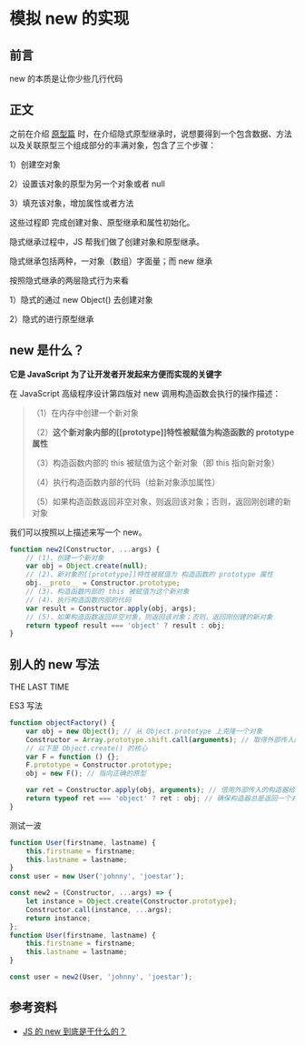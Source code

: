 # 模拟 new 的实现

## 前言

new 的本质是让你少些几行代码

## 正文

之前在介绍 [原型篇](../原型.md) 时，在介绍隐式原型继承时，说想要得到一个包含数据、方法以及关联原型三个组成部分的丰满对象，包含了三个步骤：

1）创建空对象

2）设置该对象的原型为另一个对象或者 null

3）填充该对象，增加属性或者方法

这些过程即 完成创建对象、原型继承和属性初始化。

隐式继承过程中，JS 帮我们做了创建对象和原型继承。

隐式继承包括两种，一对象（数组）字面量；而 new 继承

按照隐式继承的两层隐式行为来看

1）隐式的通过 new Object() 去创建对象

2）隐式的进行原型继承

## new 是什么？

**它是 JavaScript 为了让开发者开发起来方便而实现的关键字**

在 JavaScript 高级程序设计第四版对 new 调用构造函数会执行的操作描述：

> （1）在内存中创建一个新对象
>
> （2）**这个新对象内部的[[prototype]]特性被赋值为构造函数的 prototype 属性**
>
> （3）构造函数内部的 this 被赋值为这个新对象（即 this 指向新对象）
>
> （4）执行构造函数内部的代码（给新对象添加属性）
>
> （5）如果构造函数返回非空对象，则返回该对象；否则，返回刚创建的新对象

我们可以按照以上描述来写一个 new。

```javascript
function new2(Constructor, ...args) {
    // (1)、创建一个新对象
    var obj = Object.create(null);
    // (2)、新对象的[[prototype]]特性被赋值为 构造函数的 prototype 属性
    obj.__proto__ = Constructor.prototype;
    // (3)、构造函数内部的 this 被赋值为这个新对象
    // (4)、执行构造函数内部的代码
    var result = Constructor.apply(obj, args);
    // (5)、如果构造函数返回非空对象，则返回该对象；否则，返回刚创建的新对象
    return typeof result === 'object' ? result : obj;
}
```

## 别人的 new 写法

THE LAST TIME

ES3 写法

```javascript
function objectFactory() {
    var obj = new Object(); // 从 Object.prototype 上克隆一个对象
    Constructor = Array.prototype.shift.call(arguments); // 取得外部传入的构造器，取第一个参数
    // 以下是 Object.create() 的核心
    var F = function () {};
    F.prototype = Constructor.prototype;
    obj = new F(); // 指向正确的原型

    var ret = Constructor.apply(obj, arguments); // 借用外部传入的构造器给obj设置属性
    return typeof ret === 'object' ? ret : obj; // 确保构造器总是返回一个对象
}
```

测试一波

```javascript
function User(firstname, lastname) {
    this.firstname = firstname;
    this.lastname = lastname;
}
const user = new User('johnny', 'joestar');
```

```javascript
const new2 = (Constructor, ...args) => {
    let instance = Object.create(Constructor.prototype);
    Constructor.call(instance, ...args);
    return instance;
};
function User(firstname, lastname) {
    this.firstname = firstname;
    this.lastname = lastname;
}

const user = new2(User, 'johnny', 'joestar');
```

## 参考资料

-   [JS 的 new 到底是干什么的？](https://zhuanlan.zhihu.com/p/23987456?utm_medium=social&utm_source=wechat_session)

